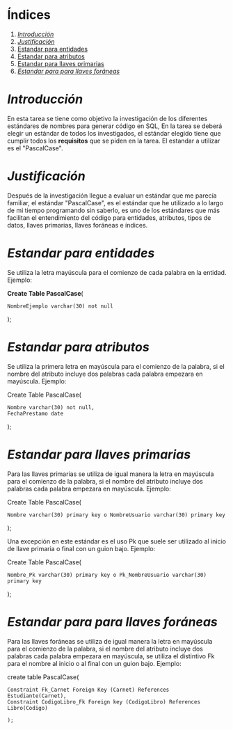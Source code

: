 # Índices
1. [*Introducción*](#intro)
2. [*Justificación*](#jus)
3. [Estandar para entidades](#EstandarEn)
4. [Estandar para atributos](#EstandarAtr)
5. [Estandar para llaves primarias](#EstandarPri)
6. [*Estandar para para llaves foráneas*](#EstandarFo)

<a name="intro"></a>
<a name="jus"></a>
<a name="EstandarEn"></a>
<a name="EstandarPri"></a>
<a name="EstandarFo"></a>

# *Introducción*

En esta tarea se tiene como objetivo la investigación de los diferentes estándares de nombres para generar código en SQL, En la tarea se deberá elegir un estándar de todos los investigados, el estándar elegido tiene que cumplir todos los **requisitos** que se piden en la tarea. El estandar a utilizar es el "PascalCase".


# *Justificación*

Después de la investigación llegue a evaluar un estándar que me parecía familiar, el estándar "PascalCase", es el estándar que he utilizado a lo largo de mi tiempo programando sin saberlo, es uno de los estándares que más facilitan el entendimiento del código para entidades, atributos, tipos de datos, llaves primarias, llaves foráneas e índices. 

# *Estandar para entidades*
Se utiliza la letra mayúscula para el comienzo de cada palabra en la entidad. Ejemplo:

**Create Table PascalCase**(

	NombreEjemplo varchar(30) not null
	
);

# *Estandar para atributos*
Se utiliza la primera letra en mayúscula para el comienzo de la palabra, si el nombre del atributo incluye dos palabras cada palabra empezara en mayúscula. Ejemplo:

Create Table PascalCase(

	Nombre varchar(30) not null,
	FechaPrestamo date
	
);

# *Estandar para llaves primarias*
Para las llaves primarias se utiliza de igual manera la letra en mayúscula para el comienzo de la palabra, si el nombre del atributo incluye dos palabras cada palabra empezara en mayúscula. Ejemplo:

Create Table PascalCase(

	Nombre varchar(30) primary key o NombreUsuario varchar(30) primary key
);


Una excepción en este estándar es el uso Pk que suele ser utilizado al inicio de llave primaria o final con un guion bajo. Ejemplo:

Create Table PascalCase(

	Nombre_Pk varchar(30) primary key o Pk_NombreUsuario varchar(30) primary key
);

# *Estandar para para llaves foráneas*
Para las llaves foráneas se utiliza de igual manera la letra en mayúscula para el comienzo de la palabra, si el nombre del atributo incluye dos palabras cada palabra empezara en mayúscula, se utiliza el distintivo Fk para el nombre al inicio o al final con un guion bajo. Ejemplo:

create table PascalCase(

	Constraint Fk_Carnet Foreign Key (Carnet) References Estudiante(Carnet),
	Constraint CodigoLibro_Fk Foreign key (CodigoLibro) References Libro(Codigo)
	
	);








                                                           
